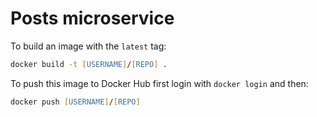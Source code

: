 # Posts microservice

To build an image with the `latest` tag:

```zsh
docker build -t [USERNAME]/[REPO] .
```

To push this image to Docker Hub first login with `docker login` and then:

```zsh
docker push [USERNAME]/[REPO]
```
